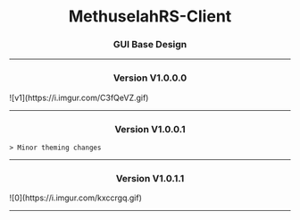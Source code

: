 <h1 align="center">MethuselahRS-Client</h1>
<h3 align="center">GUI Base Design</h3>

---

<h3 align="center">Version V1.0.0.0</h3>
![v1](https://i.imgur.com/C3fQeVZ.gif)

---

<h3 align="center">Version V1.0.0.1</h3>
	
	> Minor theming changes
 
---

<h3 align="center">Version V1.0.1.1</h3>
![0](https://i.imgur.com/kxccrgq.gif)

---

